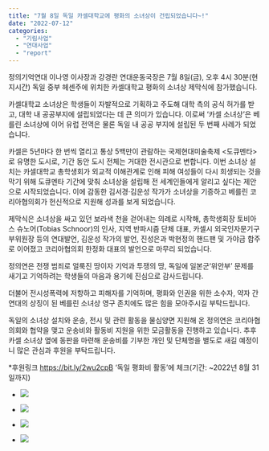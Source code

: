 ```yaml
---
title: "7월 8일 독일 카셀대학교에 평화의 소녀상이 건립되었습니다~!"
date: "2022-07-12"
categories: 
  - "기림사업"
  - "연대사업"
  - "report"
---
```


정의기억연대 이나영 이사장과 강경란 연대운동국장은 7월 8일(금), 오후 4시 30분(현지시간) 독일 중부 헤센주에 위치한 카셀대학교 평화의 소녀상 제막식에 참가했습니다.

카셀대학교 소녀상은 학생들이 자발적으로 기획하고 주도해 대학 측의 공식 허가를 받고, 대학 내 공공부지에 설립되었다는 데 큰 의미가 있습니다. 이로써 ‘카셀 소녀상’은 베를린 소녀상에 이어 유럽 전역은 물론 독일 내 공공 부지에 설립된 두 번째 사례가 되었습니다.

카셀은 5년마다 한 번씩 열리고 통상 5백만이 관람하는 국제현대미술축제 <도큐멘타>로 유명한 도시로, 기간 동안 도시 전체는 거대한 전시관으로 변합니다. 이번 소녀상 설치는 카셀대학교 총학생회가 외교적 이해관계로 인해 피해 여성들이 다시 희생되는 것을 막기 위해 도큐멘타 기간에 맞춰 소녀상을 설립해 전 세계인들에게 알리고 싶다는 제안으로 시작되었습니다. 이에 감동한 김서경·김운성 작가가 소녀상을 기증하고 베를린 코리아협의회가 헌신적으로 지원해 성과를 보게 되었습니다.

제막식은 소녀상을 싸고 있던 보라색 천을 걷어내는 의례로 시작해, 총학생회장 토비아스 슈노어(Tobias Schnoor)의 인사, 지역 반파시즘 단체 대표, 카셀시 외국인자문기구 부위원장 등의 연대발언, 김운성 작가의 발언, 진성은과 박현정의 핸드팬 및 가야금 합주로 이어졌고 코리아협의회 한정화 대표의 발언으로 마무리 되었습니다.

정의연은 전쟁 범죄로 얼룩진 땅이자 기억과 투쟁의 땅, 독일에 일본군‘위안부’ 문제를 새기고 기억하려는 학생들의 마음과 용기에 진심으로 감사드립니다.

더불어 전시성폭력에 저항하고 피해자를 기억하며, 평화와 인권을 위한 소수자, 약자 간 연대의 상징이 된 베를린 소녀상 영구 존치에도 많은 힘을 모아주시길 부탁드립니다.

독일의 소녀상 설치와 운송, 전시 및 관련 활동을 물심양면 지원해 온 정의연은 코리아협의회와 협약을 맺고 운송비와 활동비 지원을 위한 모금활동을 진행하고 있습니다. 추후 카셀 소녀상 옆에 동판을 마련해 운송비를 기부한 개인 및 단체명을 별도로 새길 예정이니 많은 관심과 후원을 부탁드립니다.

\*후원링크 https://bit.ly/2wu2cpB ‘독일 평화비 활동’에 체크(기간: ~2022년 8월 31일까지)

- ![](https://r2.womenandwar.net/2022/07/photo_2022-07-11_06-55-24-1024x768.jpg)
    
- ![](https://r2.womenandwar.net/2022/07/photo_2022-07-11_06-55-26-768x1024.jpg)
    
- ![](https://r2.womenandwar.net/2022/07/photo_2022-07-11_06-55-28-1024x768.jpg)
    
- ![](https://r2.womenandwar.net/2022/07/photo_2022-07-12_10-51-09-1024x768.jpg)

